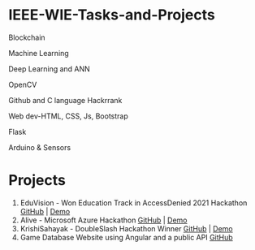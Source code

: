 # IEEE-WIE-Tasks-and-Projects

Blockchain

Machine Learning

Deep Learning and ANN

OpenCV

Github and C language Hackrrank

Web dev-HTML, CSS, Js, Bootstrap

Flask

Arduino & Sensors


# Projects

1. EduVision - Won Education Track in AccessDenied 2021 Hackathon [GitHub](https://github.com/A-GHOSH-dev/access_denied_project)  |  [Demo](https://www.youtube.com/watch?v=43FutdjrHhE&t=50s)
2. Alive - Microsoft Azure Hackathon [GitHub](https://github.com/A-GHOSH-dev/Alive__MicrosoftAzureDeveloperLeagueHack)  |  [Demo](https://www.youtube.com/watch?v=uNwJCJb5QhI&t=5s)
3. KrishiSahayak - DoubleSlash Hackathon Winner [GitHub](https://github.com/IEEE-WIE-VIT/Krishi-Sahayak)  |  [Demo](https://www.youtube.com/watch?v=mkJ4upvsbBM&t=54s)
4. Game Database Website using Angular and a public API [GitHub](https://github.com/A-GHOSH-dev/Angular-and-API-project)
